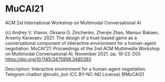# MuCAI21
ACM 2st International Workshop on Multimodal Conversational AI

(c) Andrey V. Vlasov, Oksana O. Zinchenko, Zhenjie Zhao, Mansur Bakaev, Arseniy Karavaev. 2021. The design of a trust-based game as a conversational component of interactive environment for a human-agent negotiation. MuCAI'21: Proceedings of the 2nd ACM Multimedia Workshop on Multimodal Conversational AI, November 2021. pp. 19-23. DOI: https://doi.org/10.1145/3475959.3485393

Description: Interactive environment for a human-agent negotiation. 
Telegram chatbot @trudic_bot (CC BY-NC-ND License) @MuCAI21
